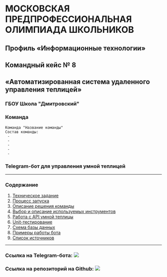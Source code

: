 # МОСКОВСКАЯ ПРЕДПРОФЕССИОНАЛЬНАЯ ОЛИМПИАДА ШКОЛЬНИКОВ

## Профиль «Информационные технологии»
## Командный кейс № 8 
## «Автоматизированная система удаленного управления теплицей»

### ГБОУ Школа "Дмитровский"
### Команда 
```
Команда "Название команды"
Состав команды:
 - 
 -
 -
 -
 -
```


### Telegram-бот для управления умной теплицей

---
### Содержание
1. [Техническое задание](https://docs.google.com/document/d/1yNu_mfNUTXRuimC1jlhbPLuVora4HbI8)
2. [Процесс запуска](./docs/start_bot.md)
3. [Описание решения команды](./docs/bot_description.md)
4. [Выбор и описание используемых инструментов](./docs/libraries.md)
5. [Работа с API умной теплицы](./docs/farm_api_description.md)
6. [Unit-тестирование](./docs/unittests.md)
7. [Схема базы данных](./docs/db_scheme.md)
8. [Примеры работы бота](./docs/examples.md)
9. [Список источников](./docs/sources_list.md)
---



### Ссылка на Telegram-бота: [![](https://web.telegram.org/k/assets/img/favicon.ico)](https://t.me/SmartGreeen_bot)

### Ссылка на репозиторий на Github: [![](https://github.githubassets.com/favicons/favicon-dark.png)](https://github.com/DmitrovskyTeam/clever_farm)
